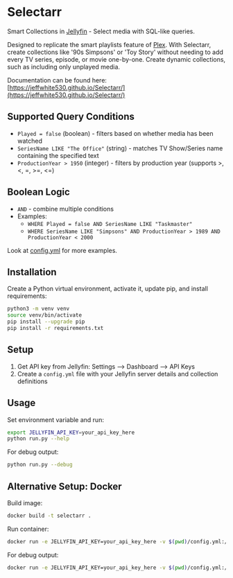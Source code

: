 # Selectarr

Smart Collections in [Jellyfin](https://jellyfin.org/) - Select media with SQL-like queries.

Designed to replicate the smart playlists feature of [Plex](https://www.plex.tv/). With Selectarr, create collections like '90s Simpsons' or 'Toy Story' without needing to add every TV series, episode, or movie one-by-one. Create dynamic collections, such as including only unplayed media.

Documentation can be found here: [https://jeffwhite530.github.io/Selectarr/](https://jeffwhite530.github.io/Selectarr/)

## Supported Query Conditions

- `Played = false` (boolean) - filters based on whether media has been watched
- `SeriesName LIKE "The Office"` (string) - matches TV Show/Series name containing the specified text
- `ProductionYear > 1950` (integer) - filters by production year (supports >, <, =, >=, <=)

## Boolean Logic

- `AND` - combine multiple conditions
- Examples:
  - `WHERE Played = false AND SeriesName LIKE "Taskmaster"`
  - `WHERE SeriesName LIKE "Simpsons" AND ProductionYear > 1989 AND ProductionYear < 2000`

Look at [config.yml](config.yml) for more examples.

## Installation

Create a Python virtual environment, activate it, update pip, and install requirements:

```bash
python3 -m venv venv
source venv/bin/activate
pip install --upgrade pip
pip install -r requirements.txt
```

## Setup

1. Get API key from Jellyfin: Settings --> Dashboard --> API Keys
1. Create a `config.yml` file with your Jellyfin server details and collection definitions

## Usage

Set environment variable and run:

```bash
export JELLYFIN_API_KEY=your_api_key_here
python run.py --help
```

For debug output:

```bash
python run.py --debug
```

## Alternative Setup: Docker

Build image:

```bash
docker build -t selectarr .
```

Run container:

```bash
docker run -e JELLYFIN_API_KEY=your_api_key_here -v $(pwd)/config.yml:/app/config.yml selectarr
```

For debug output:

```bash
docker run -e JELLYFIN_API_KEY=your_api_key_here -v $(pwd)/config.yml:/app/config.yml selectarr --debug
```
